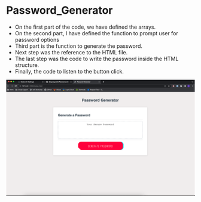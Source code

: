 # Password_Generator

- On the first part of the code, we have defined the arrays.
- On the second part, I have defined the function to prompt user for password options
- Third part is the function to generate the password.
- Next step was the reference to the HTML file.
- The last step was the code to write the password inside the HTML structure.
- Finally, the code to listen to the button click.

<img src="screenshot.png">
